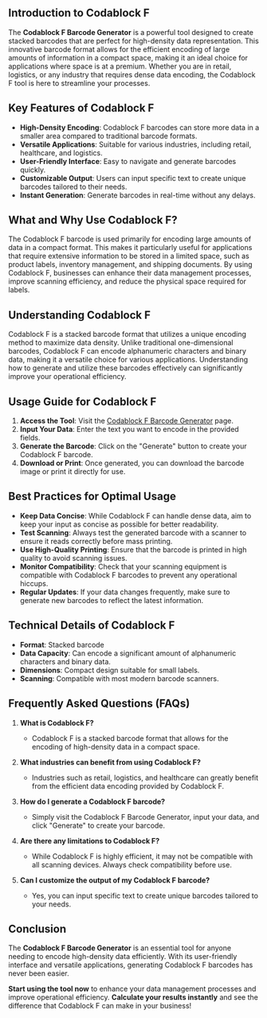 ## Introduction to Codablock F

The **Codablock F Barcode Generator** is a powerful tool designed to create stacked barcodes that are perfect for high-density data representation. This innovative barcode format allows for the efficient encoding of large amounts of information in a compact space, making it an ideal choice for applications where space is at a premium. Whether you are in retail, logistics, or any industry that requires dense data encoding, the Codablock F tool is here to streamline your processes.

## Key Features of Codablock F

- **High-Density Encoding**: Codablock F barcodes can store more data in a smaller area compared to traditional barcode formats.
- **Versatile Applications**: Suitable for various industries, including retail, healthcare, and logistics.
- **User-Friendly Interface**: Easy to navigate and generate barcodes quickly.
- **Customizable Output**: Users can input specific text to create unique barcodes tailored to their needs.
- **Instant Generation**: Generate barcodes in real-time without any delays.

## What and Why Use Codablock F?

The Codablock F barcode is used primarily for encoding large amounts of data in a compact format. This makes it particularly useful for applications that require extensive information to be stored in a limited space, such as product labels, inventory management, and shipping documents. By using Codablock F, businesses can enhance their data management processes, improve scanning efficiency, and reduce the physical space required for labels.

## Understanding Codablock F

Codablock F is a stacked barcode format that utilizes a unique encoding method to maximize data density. Unlike traditional one-dimensional barcodes, Codablock F can encode alphanumeric characters and binary data, making it a versatile choice for various applications. Understanding how to generate and utilize these barcodes effectively can significantly improve your operational efficiency.

## Usage Guide for Codablock F

1. **Access the Tool**: Visit the [Codablock F Barcode Generator](https://www.inayam.co/barcode/codablockf) page.
2. **Input Your Data**: Enter the text you want to encode in the provided fields.
3. **Generate the Barcode**: Click on the "Generate" button to create your Codablock F barcode.
4. **Download or Print**: Once generated, you can download the barcode image or print it directly for use.

## Best Practices for Optimal Usage

- **Keep Data Concise**: While Codablock F can handle dense data, aim to keep your input as concise as possible for better readability.
- **Test Scanning**: Always test the generated barcode with a scanner to ensure it reads correctly before mass printing.
- **Use High-Quality Printing**: Ensure that the barcode is printed in high quality to avoid scanning issues.
- **Monitor Compatibility**: Check that your scanning equipment is compatible with Codablock F barcodes to prevent any operational hiccups.
- **Regular Updates**: If your data changes frequently, make sure to generate new barcodes to reflect the latest information.

## Technical Details of Codablock F

- **Format**: Stacked barcode
- **Data Capacity**: Can encode a significant amount of alphanumeric characters and binary data.
- **Dimensions**: Compact design suitable for small labels.
- **Scanning**: Compatible with most modern barcode scanners.

## Frequently Asked Questions (FAQs)

1. **What is Codablock F?**
   - Codablock F is a stacked barcode format that allows for the encoding of high-density data in a compact space.

2. **What industries can benefit from using Codablock F?**
   - Industries such as retail, logistics, and healthcare can greatly benefit from the efficient data encoding provided by Codablock F.

3. **How do I generate a Codablock F barcode?**
   - Simply visit the Codablock F Barcode Generator, input your data, and click "Generate" to create your barcode.

4. **Are there any limitations to Codablock F?**
   - While Codablock F is highly efficient, it may not be compatible with all scanning devices. Always check compatibility before use.

5. **Can I customize the output of my Codablock F barcode?**
   - Yes, you can input specific text to create unique barcodes tailored to your needs.

## Conclusion

The **Codablock F Barcode Generator** is an essential tool for anyone needing to encode high-density data efficiently. With its user-friendly interface and versatile applications, generating Codablock F barcodes has never been easier. 

**Start using the tool now** to enhance your data management processes and improve operational efficiency. **Calculate your results instantly** and see the difference that Codablock F can make in your business!